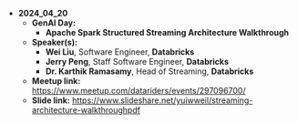 - **2024_04_20**
  - **GenAI Day:**
    - **Apache Spark Structured Streaming Architecture Walkthrough**
  - **Speaker(s):**
    - **Wei Liu**, Software Engineer, **Databricks**
    - **Jerry Peng**, Staff Software Engineer, **Databricks**
    - **Dr. Karthik Ramasamy**, Head of Streaming, **Databricks**
  - **Meetup link:**  https://www.meetup.com/datariders/events/297096700/
  - **Slide link:**  https://www.slideshare.net/yuiwweil/streaming-architecture-walkthroughpdf
